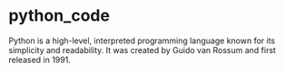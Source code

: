 # python_code
Python is a high-level, interpreted programming language known for its simplicity and readability. It was created by Guido van Rossum and first released in 1991.
